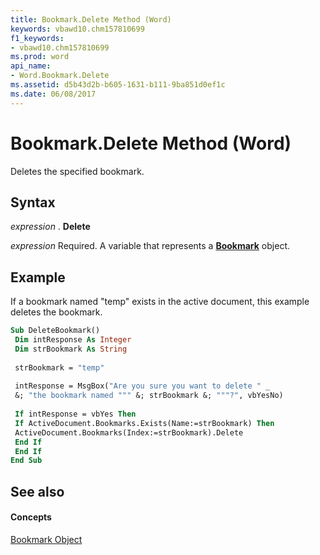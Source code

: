 ```yaml
---
title: Bookmark.Delete Method (Word)
keywords: vbawd10.chm157810699
f1_keywords:
- vbawd10.chm157810699
ms.prod: word
api_name:
- Word.Bookmark.Delete
ms.assetid: d5b43d2b-b605-1631-b111-9ba851d0ef1c
ms.date: 06/08/2017
---
```



# Bookmark.Delete Method (Word)

Deletes the specified bookmark.


## Syntax

 _expression_ . **Delete**

 _expression_ Required. A variable that represents a **[Bookmark](Word.Bookmark.md)** object.


## Example

If a bookmark named "temp" exists in the active document, this example deletes the bookmark.


```vb
Sub DeleteBookmark() 
 Dim intResponse As Integer 
 Dim strBookmark As String 
 
 strBookmark = "temp" 
 
 intResponse = MsgBox("Are you sure you want to delete " _ 
 &; "the bookmark named """ &; strBookmark &; """?", vbYesNo) 
 
 If intResponse = vbYes Then 
 If ActiveDocument.Bookmarks.Exists(Name:=strBookmark) Then 
 ActiveDocument.Bookmarks(Index:=strBookmark).Delete 
 End If 
 End If 
End Sub
```


## See also


#### Concepts


[Bookmark Object](Word.Bookmark.md)


